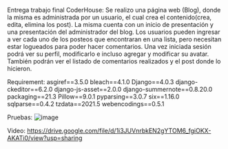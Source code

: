 Entrega trabajo final CoderHouse:
Se realizo una página web (Blog), donde la misma es administrada por un usuario, el cual crea el contenido(crea, edita, elimina los post). La misma cuenta con un inicio de presentación y una presentación del administrador del blog.
Los usuarios pueden ingresar a ver cada uno de los posteos que encontraran en una lista, pero necesitan estar logueados para poder hacer comentarios. 
Una vez iniciada sesión podrá ver su perfil, modificarlo e incluso agregar y modificar su avatar. También podrán ver el listado de comentarios realizados y el post donde lo hicieron.

Requirement:
asgiref==3.5.0
bleach==4.1.0
Django==4.0.3
django-ckeditor==6.2.0
django-js-asset==2.0.0
django-summernote==0.8.20.0
packaging==21.3
Pillow==9.0.1
pyparsing==3.0.7
six==1.16.0
sqlparse==0.4.2
tzdata==2021.5
webencodings==0.5.1

Pruebas:
![image](https://user-images.githubusercontent.com/97895261/158470196-d1f20909-843b-4310-a078-56e526425f11.png)

Video: https://drive.google.com/file/d/1i3JUVnrbkEN2gYTOM6_fgiOKX-AKATi0/view?usp=sharing
